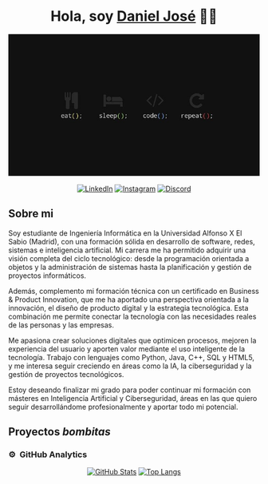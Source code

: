 <div align="center">
<h1 align="center">Hola, soy <a href="www.linkedin.com/in/daniel-jose-gonzalez-sanabria">Daniel José</a> 👋🏼</h1>
</div>
<p align="center">
  <img src="https://raw.githubusercontent.com/MrShadowDani/MrShadowDani/main/assets/eat-sleep-code-repeat.jpg" alt="Eat Sleep Code Repeat" width="600"/>
</p>

<div align="center">

[![LinkedIn](https://img.shields.io/badge/LinkedIn--0A66C2?style=social&logo=linkedin)](https://www.linkedin.com/in/daniel-jose-gonzalez-sanabria/)
[![Instagram](https://img.shields.io/badge/Instagram--E4405F?style=social&logo=instagram)](https://www.instagram.com/daniel_gon.s/)
[![Discord](https://img.shields.io/badge/Discord--5865F2?style=social&logo=discord)](https://discord.com/users/daniel_gon.s)

</div>

## Sobre mi

Soy estudiante de Ingeniería Informática en la Universidad Alfonso X El Sabio (Madrid), con una formación sólida en desarrollo de software, redes, sistemas e inteligencia artificial. Mi carrera me ha permitido adquirir una visión completa del ciclo tecnológico: desde la programación orientada a objetos y la administración de sistemas hasta la planificación y gestión de proyectos informáticos.

Además, complemento mi formación técnica con un certificado en Business & Product Innovation, que me ha aportado una perspectiva orientada a la innovación, el diseño de producto digital y la estrategia tecnológica. Esta combinación me permite conectar la tecnología con las necesidades reales de las personas y las empresas.

Me apasiona crear soluciones digitales que optimicen procesos, mejoren la experiencia del usuario y aporten valor mediante el uso inteligente de la tecnología. Trabajo con lenguajes como Python, Java, C++, SQL y HTML5, y me interesa seguir creciendo en áreas como la IA, la ciberseguridad y la gestión de proyectos tecnológicos.

Estoy deseando finalizar mi grado para poder continuar mi formación con másteres en Inteligencia Artificial y Ciberseguridad, áreas en las que quiero seguir desarrollándome profesionalmente y aportar todo mi potencial.
<br>

## Proyectos *bombitas*

### ⚙️ &nbsp;GitHub Analytics

<div align="center">

[![GitHub Stats](https://github-readme-stats-eight-theta.vercel.app/api?username=MrShadowDani&show_icons=true&theme=algolia&include_all_commits=true&count_private=true)](https://github.com/MrShadowDani)
[![Top Langs](https://github-readme-stats-eight-theta.vercel.app/api/top-langs/?username=MrShadowDani&layout=compact&langs_count=8&theme=algolia)](https://github.com/MrShadowDani)

</div>
